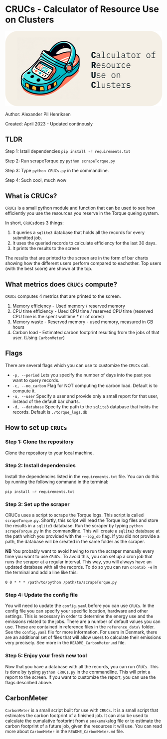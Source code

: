  # CRUCs - Calculator of Resource Use on Clusters

<img src="logo/CRUCs_logo.png?raw=true" alt="CRUC_logo" width="600">


Author: Alexander Pil Henriksen

Created: April 2023 - Updated continously

## TLDR

Step 1: Istall dependencies `pip install -r requirements.txt`

Step 2: Run scrapeTorque.py `python scrapeTorque.py`

Step 3: Type `python CRUCs.py` in the commandline. 

Step 4: Such cool, much wow

## What is CRUCs?

`CRUCs` is a small python module and function that can be used to see how efficiently you use the resources you reserve in the Torque queing system. 

In short, `CRUCs`does 3 things:
1. It queries a `sqlite3` database that holds all the records for every submitted job.
2. It uses the queried records to calculate efficiency for the last 30 days.
3. It prints the results to the screen

The results that are printed to the screen are in the form of bar charts showing how the different users perform compared to eachother. Top users (with the best score) are shown at the top.

## What metrics does `CRUCs` compute?

`CRUCs` computes 4 metrics that are printed to the screen.

1. Memory efficiency - Used memory / reserved memory
2. CPU time efficiency - Used CPU time / reserved CPU time  (reserved CPU time is the spent walltime * nr of cores)
3. Memory waste - Reserved memory - used memory, measured in GB hours
4. Carbon load - Estimated carbon footprint resulting from the jobs of that user. (Using `CarbonMeter`)

## Flags

There are several flags which you can use to customize the `CRUCs` call.
- `-p, --period`        Lets you specify the number of days into the past you want to query records.
- `-c, --no_carbon`     Flag for NOT computing the carbon load. Default is to compute it.
- `-u, --user`          Specify a user and provide only a small report for that user, instead of the default bar charts.
- `-d, --database`      Specify the path to the `sqlite3` database that holds the records. Default is `./torque_logs.db`

## How to set up `CRUCs`

### Step 1: Clone the repository

Clone the repository to your local machine.

### Step 2: Install dependencies

Install the dependencies listed in the `requirements.txt` file. You can do this by running the following command in the terminal:

`pip install -r requirements.txt`

### Step 3: Set up the scraper

CRUCs uses a script to scrape the Torque logs. This script is called `scrapeTorque.py`. Shortly, this script will read the Torque log files and store the results in a `sqlite3` database.
Run the scraper by typing `python scrapeTorque.py` in the commandline. This will create a `sqlite3` database at the path which you provided with the `--log_db` flag. If you did not provide a path, the database will be created in the same folder as the scraper.

**NB** You probably want to avoid having to run the scraper manually every time you want to use `CRUCs`. To avoid this, you can set up a cron job that runs the scraper at a regular interval. This way, you will always have an updated database with all the records. To do so you can run `crontab -e` in the terminal and add a line like this:

`0 0 * * * /path/to/python /path/to/scrapeTorque.py`

### Step 4: Update the config file

You will need to update the `config.yaml` before you can use `CRUCs`. In the config file you can specify your specific location, hardware and other settings. This is necessary in order to determine the energy use and the emissions related to the jobs. There are a number of default values you can use. These are contained in reference files in the `reference_data\` folder. See the `config.yaml` file for more information.
For users in Denmark, there are an additional set of files that will allow users to calculate their emissions very precisely. See more in the `README_CarbonMeter.md` file.

### Step 5: Enjoy your fresh new tool

Now that you have a database with all the records, you can run `CRUCs`. This is done by typing `python CRUCs.py` in the commandline. This will print a report to the screen. If you want to customize the report, you can use the flags described above.

## CarbonMeter

`CarbonMeter` is a small script built for use with `CRUCs`. It is a small script that estimates the carbon footprint of a finished job. It can also be used to calculate the cumulative footprint from a `snakemake`log file or to estimate the carbon footprint of a future job, given the resources it will use. You can read more about `CarbonMeter` in the `README_CarbonMeter.md` file.